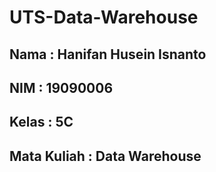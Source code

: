 # UTS-Data-Warehouse
## Nama : Hanifan Husein Isnanto
## NIM : 19090006
## Kelas : 5C
## Mata Kuliah : Data Warehouse

